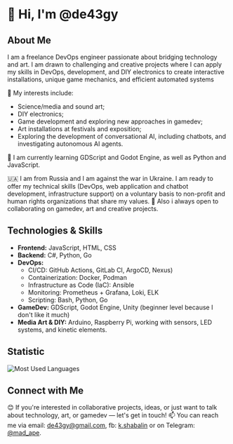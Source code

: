# 👋 Hi, I'm @de43gy

## About Me

I am a freelance DevOps engineer passionate about bridging technology and art. I am drawn to challenging and creative projects where I can apply my skills in DevOps, development, and DIY electronics to create interactive installations, unique game mechanics, and efficient automated systems

👀 My interests include:
- Science/media and sound art;
- DIY electronics;
- Game development and exploring new approaches in gamedev;
- Art installations at festivals and exposition;
- Exploring the development of conversational AI, including chatbots, and investigating autonomous AI agents.

🌱 I am currently learning GDScript and Godot Engine, as well as Python and JavaScript.

🇺🇦 I am from Russia and I am against the war in Ukraine. I am ready to offer my technical skills (DevOps, web application and chatbot development, infrastructure support) on a voluntary basis to non-profit and human rights organizations that share my values.
💞️ Also i always open to collaborating on gamedev, art and creative projects.

## Technologies & Skills

- **Frontend:** JavaScript, HTML, CSS
- **Backend:** C#, Python, Go
- **DevOps:**
  - CI/CD: GitHub Actions, GitLab CI, ArgoCD, Nexus)
  - Containerization: Docker, Podman
  - Infrastructure as Code (IaC): Ansible
  - Monitoring: Prometheus + Grafana, Loki, ELK
  - Scripting: Bash, Python, Go
- **GameDev:** GDScript, Godot Engine, Unity (beginner level because I don't like it much)
- **Media Art & DIY:** Arduino, Raspberry Pi, working with sensors, LED systems, and kinetic elements.

## Statistic

![Most Used Languages](https://github-readme-stats.vercel.app/api/top-langs/?username=de43gy&layout=compact&langs_count=6&theme=radical)

## Connect with Me

😊 If you're interested in collaborative projects, ideas, or just want to talk about technology, art, or gamedev — let's get in touch!
📫 You can reach me via email: [de43gy@gmail.com](mailto:de43gy@gmail.com), fb: [k.shabalin](https://www.facebook.com/k.shabalin) or on Telegram: [@mad_ape](https://t.me/mad_ape).
